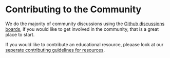 # Contributing to the Community

We do the majority of community discussions using the [Github discussions boards](https://github.com/orgs/pythoninchemistry/discussions), if you would like to get involved in the community, that is a great place to start. 

If you would like to contribute an educational resource, pleaase look at our [seperate contributing guidelines for resources](./../educational-resources/contributing). 
